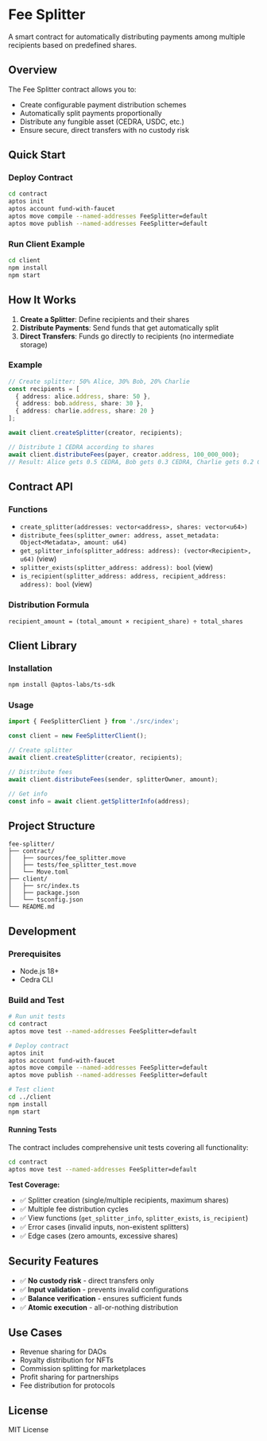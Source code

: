 # Fee Splitter

A smart contract for automatically distributing payments among multiple recipients based on predefined shares.

## Overview

The Fee Splitter contract allows you to:
- Create configurable payment distribution schemes
- Automatically split payments proportionally
- Distribute any fungible asset (CEDRA, USDC, etc.)
- Ensure secure, direct transfers with no custody risk

## Quick Start

### Deploy Contract

```bash
cd contract
aptos init
aptos account fund-with-faucet
aptos move compile --named-addresses FeeSplitter=default
aptos move publish --named-addresses FeeSplitter=default
```

### Run Client Example

```bash
cd client
npm install
npm start
```

## How It Works

1. **Create a Splitter**: Define recipients and their shares
2. **Distribute Payments**: Send funds that get automatically split
3. **Direct Transfers**: Funds go directly to recipients (no intermediate storage)

### Example

```typescript
// Create splitter: 50% Alice, 30% Bob, 20% Charlie
const recipients = [
  { address: alice.address, share: 50 },
  { address: bob.address, share: 30 },
  { address: charlie.address, share: 20 }
];

await client.createSplitter(creator, recipients);

// Distribute 1 CEDRA according to shares
await client.distributeFees(payer, creator.address, 100_000_000);
// Result: Alice gets 0.5 CEDRA, Bob gets 0.3 CEDRA, Charlie gets 0.2 CEDRA
```

## Contract API

### Functions

- `create_splitter(addresses: vector<address>, shares: vector<u64>)`
- `distribute_fees(splitter_owner: address, asset_metadata: Object<Metadata>, amount: u64)`
- `get_splitter_info(splitter_address: address): (vector<Recipient>, u64)` (view)
- `splitter_exists(splitter_address: address): bool` (view)
- `is_recipient(splitter_address: address, recipient_address: address): bool` (view)

### Distribution Formula

```
recipient_amount = (total_amount × recipient_share) ÷ total_shares
```

## Client Library

### Installation

```bash
npm install @aptos-labs/ts-sdk
```

### Usage

```typescript
import { FeeSplitterClient } from './src/index';

const client = new FeeSplitterClient();

// Create splitter
await client.createSplitter(creator, recipients);

// Distribute fees  
await client.distributeFees(sender, splitterOwner, amount);

// Get info
const info = await client.getSplitterInfo(address);
```

## Project Structure

```
fee-splitter/
├── contract/
│   ├── sources/fee_splitter.move
│   ├── tests/fee_splitter_test.move
│   └── Move.toml
├── client/
│   ├── src/index.ts
│   ├── package.json
│   └── tsconfig.json
└── README.md
```

## Development

### Prerequisites
- Node.js 18+
- Cedra CLI

### Build and Test

```bash
# Run unit tests
cd contract
aptos move test --named-addresses FeeSplitter=default

# Deploy contract
aptos init
aptos account fund-with-faucet
aptos move compile --named-addresses FeeSplitter=default
aptos move publish --named-addresses FeeSplitter=default

# Test client
cd ../client
npm install
npm start
```

#### Running Tests

The contract includes comprehensive unit tests covering all functionality:

```bash
cd contract
aptos move test --named-addresses FeeSplitter=default
```

**Test Coverage:**
- ✅ Splitter creation (single/multiple recipients, maximum shares)
- ✅ Multiple fee distribution cycles
- ✅ View functions (`get_splitter_info`, `splitter_exists`, `is_recipient`)
- ✅ Error cases (invalid inputs, non-existent splitters)
- ✅ Edge cases (zero amounts, excessive shares)

## Security Features

- ✅ **No custody risk** - direct transfers only
- ✅ **Input validation** - prevents invalid configurations  
- ✅ **Balance verification** - ensures sufficient funds
- ✅ **Atomic execution** - all-or-nothing distribution

## Use Cases

- Revenue sharing for DAOs
- Royalty distribution for NFTs  
- Commission splitting for marketplaces
- Profit sharing for partnerships
- Fee distribution for protocols

## License

MIT License 
